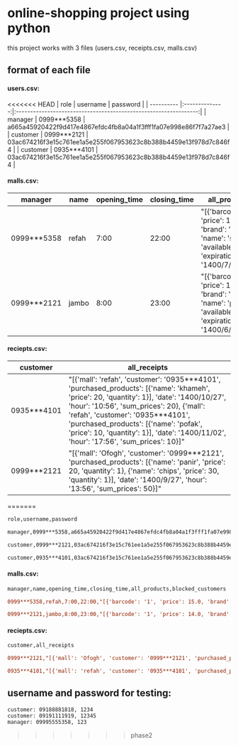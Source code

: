 # online-shopping project using python
this project works with 3 files (users.csv, receipts.csv, malls.csv)

## format of each file
#### users.csv:

<<<<<<< HEAD
| role        | username       | password                                                         |
| ----------  |:--------------:|:----------------------------------------------------------------:|
| manager     | 0999\*\*\*5358 | a665a45920422f9d417e4867efdc4fb8a04a1f3fff1fa07e998e86f7f7a27ae3   |
| customer    | 0999\*\*\*2121 | 03ac674216f3e15c761ee1a5e255f067953623c8b388b4459e13f978d7c846f4 |
| customer    | 0935*\*\*4101  | 03ac674216f3e15c761ee1a5e255f067953623c8b388b4459e13f978d7c846f4 |


#### malls.csv:

| manager  | name  | opening_time| closing_time| all_products  | blocked_customers 
| -------- | ----- | ----------- | ----------- | -------------- |-------------------
| 0999\*\*\*5358 | refah |    7:00    | 22:00 | "[{'barcode': '1', 'price': 15.0, 'brand': 'pegah', 'name': 'shir', 'available': 13, 'expiration_date': '1400/7/15'}]" | []
| 0999\*\*\*2121 | jambo | 8:00       | 23:00       | "[{'barcode': '1', 'price': 14.0, 'brand': 'kaleh', 'name': 'panir', 'available': 3, 'expiration_date': '1400/6/2'}]" |[0935\*\*\*4101]



#### reciepts.csv:

| customer | all_receipts
| ------- | ---
|0935\*\*\*4101 |  "[{'mall': 'refah', 'customer': '0935\*\*\*4101', 'purchased_products': [{'name': 'khameh', 'price': 20, 'quantity': 1}], 'date': '1400/10/27', 'hour': '10:56', 'sum_prices': 20}, {'mall': 'refah', 'customer': '0935\*\*\*4101', 'purchased_products': [{'name': 'pofak', 'price': 10, 'quantity': 1}], 'date': '1400/11/02', 'hour': '17:56', 'sum_prices': 10}]" |
|0999\*\*\*2121  |  "[{'mall': 'Ofogh', 'customer': '0999\*\*\*2121', 'purchased_products': [{'name': 'panir', 'price': 20, 'quantity': 1}, {'name': 'chips', 'price': 30, 'quantity': 1}], 'date': '1400/9/27', 'hour': '13:56', 'sum_prices': 50}]" |





=======

```diff
role,username,password

manager,0999***5358,a665a45920422f9d417e4867efdc4fb8a04a1f3fff1fa07e998e86f7f7a27ae3

customer,0999***2121,03ac674216f3e15c761ee1a5e255f067953623c8b388b4459e13f978d7c846f4

customer,0935***4101,03ac674216f3e15c761ee1a5e255f067953623c8b388b4459e13f978d7c846f4
```

#### malls.csv:
```diff
manager,name,opening_time,closing_time,all_products,blocked_customers

0999***5358,refah,7:00,22:00,"[{'barcode': '1', 'price': 15.0, 'brand': 'pegah', 'name': 'shir', 'available': 13, 'expiration_date': '1400/7/15'}]",[]

0999***2121,jambo,8:00,23:00,"[{'barcode': '1', 'price': 14.0, 'brand': 'kaleh', 'name': 'panir', 'available': 3, 'expiration_date': '1400/6/2'}]",[0935***4101]
```


#### reciepts.csv:
```diff
customer,all_receipts

0999***2121,"[{'mall': 'Ofogh', 'customer': '0999***2121', 'purchased_products': [{'name': 'panir', 'price': 20, 'quantity': 1}, {'name': 'chips', 'price': 30, 'quantity': 1}], 'date': '1400/9/27', 'hour': '13:56', 'sum_prices': 50}]"

0935***4101,"[{'mall': 'refah', 'customer': '0935***4101', 'purchased_products': [{'name': 'khameh', 'price': 20, 'quantity': 1}], 'date': '1400/10/27', 'hour': '10:56', 'sum_prices': 20}, {'mall': 'refah', 'customer': '0935***4101', 'purchased_products': [{'name': 'pofak', 'price': 10, 'quantity': 1}], 'date': '1400/11/02', 'hour': '17:56', 'sum_prices': 10}]"
```


## username and password for testing:
```
customer: 09188881818, 1234
customer: 09191111919, 12345
manager: 09995555358, 123
```
>>>>>>> phase2






